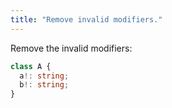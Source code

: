 ```yaml
---
title: "Remove invalid modifiers."
---
```


Remove the invalid modifiers:

```ts
class A {
  a!: string;
  b!: string;
}
```
